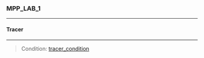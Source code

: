 ﻿### MPP_LAB_1
___
#### Tracer
___
>Сondition: [tracer_condition](https://bsuir.ishimko.me/mpp-dotnet/1-tracer)
